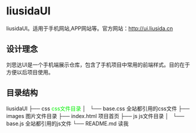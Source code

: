 liusidaUI
=============
liusidaUI。适用于手机网站,APP网站等。官方网站：<a href="http://ui.liusida.cn">http://ui.liusida.cn</a>

设计理念
------------------
刘思达UI是一个手机端展示仓库，包含了手机项目中常用的前端样式。目的在于方便以后项目使用。

目录结构
------------------
liusidaUI
├── css  <font color="#0e0">css文件目录</font>
│   └── base.css  全站都引用的css文件
├── images  图片文件目录
├── index.html  项目首页
├── js  js文件目录
│   └── base.js  全站都引用的js文件
└── README.md  读我











